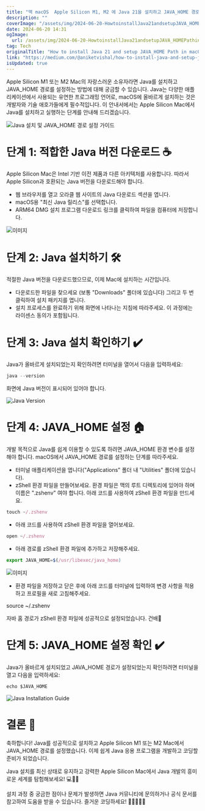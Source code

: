```yaml
---
title: "맥 macOS  Apple Silicon M1, M2 에 Java 21을 설치하고 JAVA_HOME 경로를 설정하는 방법"
description: ""
coverImage: "/assets/img/2024-06-20-HowtoinstallJava21andsetupJAVA_HOMEPathinmacOSAppleSiliconM1M2_0.png"
date: 2024-06-20 14:31
ogImage:
  url: /assets/img/2024-06-20-HowtoinstallJava21andsetupJAVA_HOMEPathinmacOSAppleSiliconM1M2_0.png
tag: Tech
originalTitle: "How to install Java 21 and setup JAVA_HOME Path in macOS 🍏 (Apple Silicon M1 , M2)"
link: "https://medium.com/@aniketvishal/how-to-install-java-and-setup-java-home-path-in-macos-apple-silicon-m1-m2-2edf185b992c"
isUpdated: true
---
```


Apple Silicon M1 또는 M2 Mac의 자랑스러운 소유자라면 Java를 설치하고 JAVA_HOME 경로를 설정하는 방법에 대해 궁금할 수 있습니다. Java는 다양한 애플리케이션에서 사용되는 유연한 프로그래밍 언어로, macOS에 올바르게 설치하는 것은 개발자와 기술 애호가들에게 필수적입니다. 이 안내서에서는 Apple Silicon Mac에서 Java를 설치하고 실행하는 단계를 안내해 드리겠습니다.

![Java 설치 및 JAVA_HOME 경로 설정 가이드](/assets/img/2024-06-20-HowtoinstallJava21andsetupJAVA_HOMEPathinmacOSAppleSiliconM1M2_0.png)

# 단계 1: 적합한 Java 버전 다운로드 ☕

Apple Silicon Mac은 Intel 기반 이전 제품과 다른 아키텍처를 사용합니다. 따라서 Apple Silicon과 호환되는 Java 버전을 다운로드해야 합니다.

<!-- cozy-coder - 수평 -->

<ins class="adsbygoogle"
     style="display:block"
     data-ad-client="ca-pub-4877378276818686"
     data-ad-slot="1107185301"
     data-ad-format="auto"
     data-full-width-responsive="true"></ins>

<script>
     (adsbygoogle = window.adsbygoogle || []).push({});
</script>

- 웹 브라우저를 열고 오라클 웹 사이트의 Java 다운로드 섹션을 엽니다.
- macOS용 "최신 Java 릴리스"를 선택합니다.
- ARM64 DMG 설치 프로그램 다운로드 링크를 클릭하여 파일을 컴퓨터에 저장합니다.

![이미지](/assets/img/2024-06-20-HowtoinstallJava21andsetupJAVA_HOMEPathinmacOSAppleSiliconM1M2_1.png)

# 단계 2: Java 설치하기 🛠️

적절한 Java 버전을 다운로드했으므로, 이제 Mac에 설치하는 시간입니다.

<!-- cozy-coder - 수평 -->

<ins class="adsbygoogle"
     style="display:block"
     data-ad-client="ca-pub-4877378276818686"
     data-ad-slot="1107185301"
     data-ad-format="auto"
     data-full-width-responsive="true"></ins>

<script>
     (adsbygoogle = window.adsbygoogle || []).push({});
</script>

- 다운로드한 파일을 찾으세요 (보통 "Downloads" 폴더에 있습니다) 그리고 두 번 클릭하여 설치 패키지를 엽니다.
- 설치 프로세스를 완료하기 위해 화면에 나타나는 지침에 따라주세요. 이 과정에는 라이센스 동의가 포함됩니다.

# 단계 3: Java 설치 확인하기 ✔️

Java가 올바르게 설치되었는지 확인하려면 터미널을 열어서 다음을 입력하세요:

```js
java --version
```

<!-- cozy-coder - 수평 -->

<ins class="adsbygoogle"
     style="display:block"
     data-ad-client="ca-pub-4877378276818686"
     data-ad-slot="1107185301"
     data-ad-format="auto"
     data-full-width-responsive="true"></ins>

<script>
     (adsbygoogle = window.adsbygoogle || []).push({});
</script>

화면에 Java 버전이 표시되어 있어야 합니다.

![Java Version](/assets/img/2024-06-20-HowtoinstallJava21andsetupJAVA_HOMEPathinmacOSAppleSiliconM1M2_2.png)

# 단계 4: JAVA_HOME 설정 🏠

개발 목적으로 Java를 쉽게 이용할 수 있도록 하려면 JAVA_HOME 환경 변수를 설정해야 합니다. macOS에서 JAVA_HOME 경로를 설정하는 단계를 따라주세요.

<!-- cozy-coder - 수평 -->

<ins class="adsbygoogle"
     style="display:block"
     data-ad-client="ca-pub-4877378276818686"
     data-ad-slot="1107185301"
     data-ad-format="auto"
     data-full-width-responsive="true"></ins>

<script>
     (adsbygoogle = window.adsbygoogle || []).push({});
</script>

- 터미널 애플리케이션을 엽니다("Applications" 폴더 내 "Utilities" 폴더에 있습니다).
- zShell 환경 파일을 만들어보세요. 환경 파일은 맥의 루트 디렉토리에 있어야 하며 이름은 ".zshenv" 여야 합니다. 아래 코드를 사용하여 zShell 환경 파일을 만드세요.

```js
touch ~/.zshenv
```

- 아래 코드를 사용하여 zShell 환경 파일을 열어보세요.

```js
open ~/.zshenv
```

<!-- cozy-coder - 수평 -->

<ins class="adsbygoogle"
     style="display:block"
     data-ad-client="ca-pub-4877378276818686"
     data-ad-slot="1107185301"
     data-ad-format="auto"
     data-full-width-responsive="true"></ins>

<script>
     (adsbygoogle = window.adsbygoogle || []).push({});
</script>

- 아래 경로를 zShell 환경 파일에 추가하고 저장해주세요.

```js
export JAVA_HOME=$(/usr/libexec/java_home)
```

![이미지](/assets/img/2024-06-20-HowtoinstallJava21andsetupJAVA_HOMEPathinmacOSAppleSiliconM1M2_3.png)

- 환경 파일을 저장하고 닫은 후에 아래 코드를 터미널에 입력하여 변경 사항을 적용하고 프로필을 새로 고침해주세요.

<!-- cozy-coder - 수평 -->

<ins class="adsbygoogle"
     style="display:block"
     data-ad-client="ca-pub-4877378276818686"
     data-ad-slot="1107185301"
     data-ad-format="auto"
     data-full-width-responsive="true"></ins>

<script>
     (adsbygoogle = window.adsbygoogle || []).push({});
</script>

source ~/.zshenv

자바 홈 경로가 zShell 환경 파일에 성공적으로 설정되었습니다. 건배🍻

# 단계 5: JAVA_HOME 설정 확인 ✔️

Java가 올바르게 설치되었고 JAVA_HOME 경로가 설정되었는지 확인하려면 터미널을 열고 다음을 입력하세요:

<!-- cozy-coder - 수평 -->

<ins class="adsbygoogle"
     style="display:block"
     data-ad-client="ca-pub-4877378276818686"
     data-ad-slot="1107185301"
     data-ad-format="auto"
     data-full-width-responsive="true"></ins>

<script>
     (adsbygoogle = window.adsbygoogle || []).push({});
</script>

```js
echo $JAVA_HOME
```

![Java Installation Guide](/assets/img/2024-06-20-HowtoinstallJava21andsetupJAVA_HOMEPathinmacOSAppleSiliconM1M2_4.png)

# 결론 🎉

축하합니다! Java를 성공적으로 설치하고 Apple Silicon M1 또는 M2 Mac에서 JAVA_HOME 경로를 설정했습니다. 이제 쉽게 Java 응용 프로그램을 개발하고 코딩할 준비가 되었습니다.

<!-- cozy-coder - 수평 -->

<ins class="adsbygoogle"
     style="display:block"
     data-ad-client="ca-pub-4877378276818686"
     data-ad-slot="1107185301"
     data-ad-format="auto"
     data-full-width-responsive="true"></ins>

<script>
     (adsbygoogle = window.adsbygoogle || []).push({});
</script>

Java 설치를 최신 상태로 유지하고 강력한 Apple Silicon Mac에서 Java 개발의 흥미로운 세계를 탐험해보세요! 💻🍏✨

설치 과정 중 궁금한 점이나 문제가 발생하면 Java 커뮤니티에 문의하거나 공식 문서를 참고하여 도움을 받을 수 있습니다. 즐거운 코딩하세요! 🚀👨‍💻👩‍💻
